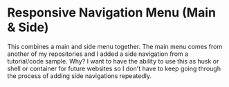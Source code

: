 # Responsive Navigation Menu (Main & Side)
 This combines a main and side menu together. The main menu comes from another of my repositories and I added a side navigation from a tutorial/code sample. Why? I want to have the ability to use this as husk or shell or container for future websites so I don't have to keep going through the process of adding side navigations repeatedly.
